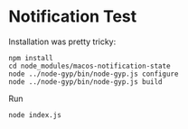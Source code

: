 Notification Test
===

Installation was pretty tricky:

    npm install
    cd node_modules/macos-notification-state
    node ../node-gyp/bin/node-gyp.js configure
    node ../node-gyp/bin/node-gyp.js build

Run

    node index.js



